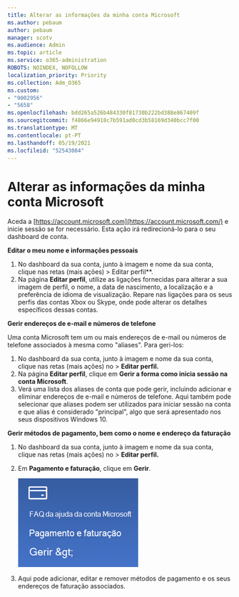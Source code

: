 ```yaml
---
title: Alterar as informações da minha conta Microsoft
ms.author: pebaum
author: pebaum
manager: scotv
ms.audience: Admin
ms.topic: article
ms.service: o365-administration
ROBOTS: NOINDEX, NOFOLLOW
localization_priority: Priority
ms.collection: Adm_O365
ms.custom:
- "9002956"
- "5658"
ms.openlocfilehash: bdd265a526b484330f81730b222bd388e867409f
ms.sourcegitcommit: f4866e94918c7b591ad0cd3b58169d340bcc7f00
ms.translationtype: MT
ms.contentlocale: pt-PT
ms.lasthandoff: 05/19/2021
ms.locfileid: "52543084"
---
```

# <a name="change-my-microsoft-account-information"></a>Alterar as informações da minha conta Microsoft

Aceda a [https://account.microsoft.com](https://account.microsoft.com/) e inicie sessão se for necessário. Esta ação irá redirecioná-lo para o seu dashboard de conta.  

**Editar o meu nome e informações pessoais**

1. No dashboard da sua conta, junto à imagem e nome da sua conta, clique nas retas (mais ações) > Editar perfil**.
2. Na página **Editar perfil**, utilize as ligações fornecidas para alterar a sua imagem de perfil, o nome, a data de nascimento, a localização e a preferência de idioma de visualização. Repare nas ligações para os seus perfis das contas Xbox ou Skype, onde pode alterar os detalhes específicos dessas contas.

**Gerir endereços de e-mail e números de telefone**

Uma conta Microsoft tem um ou mais endereços de e-mail ou números de telefone associados à mesma como "aliases". Para geri-los:

1. No dashboard da sua conta, junto à imagem e nome da sua conta, clique nas retas (mais ações) no > **Editar perfil.**
2. Na página **Editar perfil**, clique em **Gerir a forma como inicia sessão na conta Microsoft**. 
3. Verá uma lista dos aliases de conta que pode gerir, incluindo adicionar e eliminar endereços de e-mail e números de telefone. Aqui também pode selecionar que aliases podem ser utilizados para iniciar sessão na conta e que alias é considerado "principal", algo que será apresentado nos seus dispositivos Windows 10.

**Gerir métodos de pagamento, bem como o nome e endereço da faturação** 

1. No dashboard da sua conta, junto à imagem e nome da sua conta, clique nas retas (mais ações) no > **Editar perfil.**
2. Em **Pagamento e faturação**, clique em **Gerir**.

    ![Gerir pagamento e faturação](media/manage-account.png)

3. Aqui pode adicionar, editar e remover métodos de pagamento e os seus endereços de faturação associados. 
